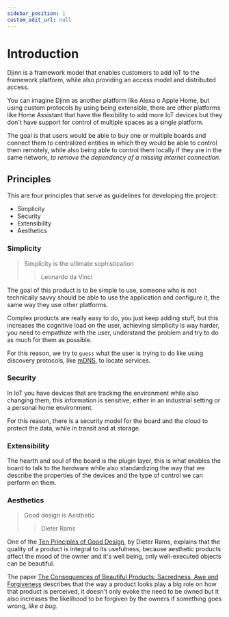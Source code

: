 ```yaml
---
sidebar_position: 1
custom_edit_url: null
---
```


# Introduction

Djinn is a framework model that enables customers to add IoT to the framework platform, while also providing an access model and distributed access.

You can imagine Djinn as another platform like Alexa o Apple Home, but using custom protocols by using being extensible, there are other platforms like Home Assistant that have the flexibility to add more IoT devices but they don't have support for control of multiple spaces as a single platform.

The goal is that users would be able to buy one or multiple boards and connect them to centralized entities in which they would be able to control them remotely, while also being able to control them locally if they are in the same network, _to remove the dependency of a missing internet connection_.

## Principles

This are four principles that serve as guidelines for developing the project:

- Simplicity
- Security
- Extensibility
- Aesthetics

### Simplicity

> Simplicity is the ultimate sophistication
>
> > Leonardo da Vinci

The goal of this product is to be simple to use, someone who is not technically savvy should be able to use the application and configure it, the same way they use other platforms.

Complex products are really easy to do, you just keep adding stuff, but this increases the cognitive load on the user, achieving simplicity is way harder, you need to empathize with the user, understand the problem and try to do as much for them as possible.

For this reason, we try to `guess` what the user is trying to do like using discovery protocols, like [mDNS](https://www.ionos.com/digitalguide/server/know-how/multicast-dns/), to locate services.

### Security

In IoT you have devices that are tracking the environment while also changing them, this information is sensitive, either in an industrial setting or a personal home environment.

For this reason, there is a security model for the board and the cloud to protect the data, while in transit and at storage.

### Extensibility

The hearth and soul of the board is the plugin layer, this is what enables the board to talk to the hardware while also standardizing the way that we describe the properties of the devices and the type of control we can perform on them.

### Aesthetics

> Good design is Aesthetic
>
> > Dieter Rams

One of the [Ten Principles of Good Design](https://designsojourn.com/dieter-rams-and-his-10-design-commandments/), by Dieter Rams, explains that the quality of a product is integral to its usefulness, because aesthetic products affect the mood of the owner and it's well being, only well-executed objects can be beautiful.

The paper [The Consequences of Beautiful Products: Sacredness, Awe and Forgiveness](https://faculty.wharton.upenn.edu/wp-content/uploads/2018/01/Consequences-of-Beautiful-Products_Final.pdf) describes that the way a product looks play a big role on how that product is perceived, it doesn't only evoke the need to be owned but it also increases the likelihood to be forgiven by the owners if something goes wrong, _like a bug_.
